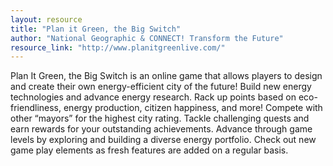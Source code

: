 ```yaml
---
layout: resource
title: "Plan it Green, the Big Switch"
author: "National Geographic & CONNECT! Transform the Future"
resource_link: "http://www.planitgreenlive.com/"
---
```


Plan It Green, the Big Switch is an online game that allows players to design and create their own energy-efficient city of the future! Build new energy technologies and advance energy research. Rack up points based on eco-friendliness, energy production, citizen happiness, and more! Compete with other “mayors” for the highest city rating. Tackle challenging quests and earn rewards for your outstanding achievements. Advance through game levels by exploring and building a diverse energy portfolio. Check out new game play elements as fresh features are added on a regular basis.
